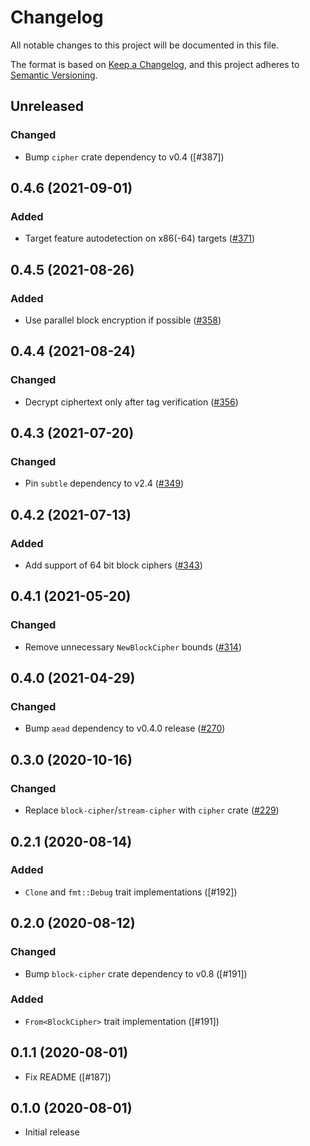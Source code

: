 # Changelog
All notable changes to this project will be documented in this file.

The format is based on [Keep a Changelog](https://keepachangelog.com/en/1.0.0/),
and this project adheres to [Semantic Versioning](https://semver.org/spec/v2.0.0.html).

## Unreleased
### Changed
- Bump `cipher` crate dependency to v0.4 ([#387])

## 0.4.6 (2021-09-01)
### Added
- Target feature autodetection on x86(-64) targets ([#371])

[#371]: https://github.com/RustCrypto/AEADs/pull/371

## 0.4.5 (2021-08-26)
### Added
- Use parallel block encryption if possible ([#358])

[#358]: https://github.com/RustCrypto/AEADs/pull/358

## 0.4.4 (2021-08-24)
### Changed
- Decrypt ciphertext only after tag verification ([#356])

[#356]: https://github.com/RustCrypto/AEADs/pull/356

## 0.4.3 (2021-07-20)
### Changed
- Pin `subtle` dependency to v2.4 ([#349])

[#349]: https://github.com/RustCrypto/AEADs/pull/349

## 0.4.2 (2021-07-13)
### Added
- Add support of 64 bit block ciphers ([#343])

[#343]: https://github.com/RustCrypto/AEADs/pull/343

## 0.4.1 (2021-05-20)
### Changed
- Remove unnecessary `NewBlockCipher` bounds ([#314])

[#314]: https://github.com/RustCrypto/AEADs/pull/314

## 0.4.0 (2021-04-29)
### Changed
- Bump `aead` dependency to v0.4.0 release ([#270])

[#270]: https://github.com/RustCrypto/AEADs/pull/270

## 0.3.0 (2020-10-16)
### Changed
- Replace `block-cipher`/`stream-cipher` with `cipher` crate ([#229])

[#229]: https://github.com/RustCrypto/AEADs/pull/229

## 0.2.1 (2020-08-14)
### Added
- `Clone` and `fmt::Debug` trait implementations ([#192])

[192]: https://github.com/RustCrypto/AEADs/pull/192

## 0.2.0 (2020-08-12)
### Changed
- Bump `block-cipher` crate dependency to v0.8 ([#191])

### Added
- `From<BlockCipher>` trait implementation ([#191])

[191]: https://github.com/RustCrypto/AEADs/pull/191

## 0.1.1 (2020-08-01)
- Fix README ([#187])

[187]: https://github.com/RustCrypto/AEADs/pull/187

## 0.1.0 (2020-08-01)
- Initial release

